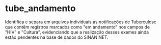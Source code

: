 # tube_andamento
Identifica e separa em arquivos individuais as notificações de Tuberculose que contêm registros marcados como "em andamento" nos campos de "HIV" e "Cultura", evidenciando que a realização desses exames ainda estão pendentes na base de dados do SINAN NET.
